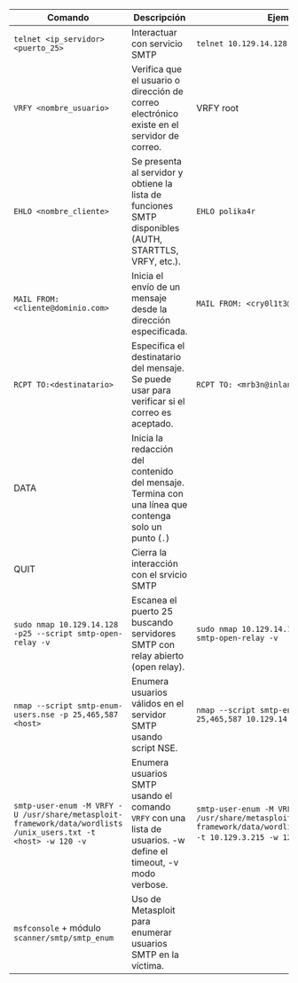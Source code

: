 | Comando                                                                                                        | Descripción                                                                                                      | Ejemplo                                                                                                               |
| -------------------------------------------------------------------------------------------------------------- | ---------------------------------------------------------------------------------------------------------------- | --------------------------------------------------------------------------------------------------------------------- |
| `telnet <ip_servidor> <puerto_25>`                                                                             | Interactuar con servicio SMTP                                                                                    | `telnet 10.129.14.128 25`<br>                                                                                         |
| `VRFY <nombre_usuario>`                                                                                        | Verifica que el usuario o dirección de correo electrónico existe en el servidor de correo.                       | VRFY root                                                                                                             |
| `EHLO <nombre_cliente>`                                                                                        | Se presenta al servidor y obtiene la lista de funciones SMTP disponibles (AUTH, STARTTLS, VRFY, etc.).           | `EHLO polika4r`                                                                                                       |
| `MAIL FROM: <cliente@dominio.com>`                                                                             | Inicia el envío de un mensaje desde la dirección especificada.                                                   | `MAIL FROM: <cry0l1t3@inlanefreight.htb>`                                                                             |
| `RCPT TO:<destinatario>`                                                                                       | Especifica el destinatario del mensaje. Se puede usar para verificar si el correo es aceptado.                   | `RCPT TO: <mrb3n@inlanefreight.htb>`                                                                                  |
| DATA                                                                                                           | Inicia la redacción del contenido del mensaje. Termina con una línea que contenga solo un punto (`.`)            |                                                                                                                       |
| QUIT                                                                                                           | Cierra la interacción con el srvicio SMTP                                                                        |                                                                                                                       |
| `sudo nmap 10.129.14.128 -p25 --script smtp-open-relay -v`                                                     | Escanea el puerto 25 buscando servidores SMTP con relay abierto (open relay).                                    | `sudo nmap 10.129.14.128 -p25 --script smtp-open-relay -v`                                                            |
| `nmap --script smtp-enum-users.nse -p 25,465,587 <host>`                                                       | Enumera usuarios válidos en el servidor SMTP usando script NSE.                                                  | `nmap --script smtp-enum-users.nse -p 25,465,587 10.129.14.128`                                                       |
| `smtp-user-enum -M VRFY -U /usr/share/metasploit-framework/data/wordlists /unix_users.txt -t <host> -w 120 -v` | Enumera usuarios SMTP usando el comando `VRFY` con una lista de usuarios. -w define el timeout, -v modo verbose. | `smtp-user-enum -M VRFY -U /usr/share/metasploit-framework/data/wordlists/unix_users.txt -t 10.129.3.215 -w 120 -v`\| |
| `msfconsole` + módulo `scanner/smtp/smtp_enum`<br>                                                             | Uso de Metasploit para enumerar usuarios SMTP en la víctima.                                                     |                                                                                                                       |
